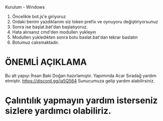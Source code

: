Kurulum - Windows

1. Öncelikle bot.js'e giriyoruz
2. Ordaki benim yazdıklarımı siz token prefix ve oynuyoru değiştiriyorsunuz
3. Sonra ise başlat.bat'dan başlatıyoruz.
4. Hata alırsanız cmd'den modullerı yukleyın
5. Modullerı yukledıkten sonra botu baslat.bat'dan tekrar baslatın
6. Botumuz calısmaktadır.

# ÖNEMLİ AÇIKLAMA

Bu alt yapıyı İhsan Baki Doğan hazırlamıştır. Yapımında Acar Sıradağ yardım etmiştir. https://discord.gg/ja5Q564 Sunucumuza gelip yardım alabilirsiniz.

# Çalıntılık yapmayın yardım isterseniz sizlere yardımcı olabiliriz.
